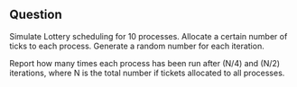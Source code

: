 ## Question
Simulate Lottery scheduling for 10 processes. Allocate a certain number of ticks to each process. Generate a random number for each iteration.

Report how many times each process has been run after (N/4) and (N/2) iterations, where N is the total number if tickets allocated to all processes.